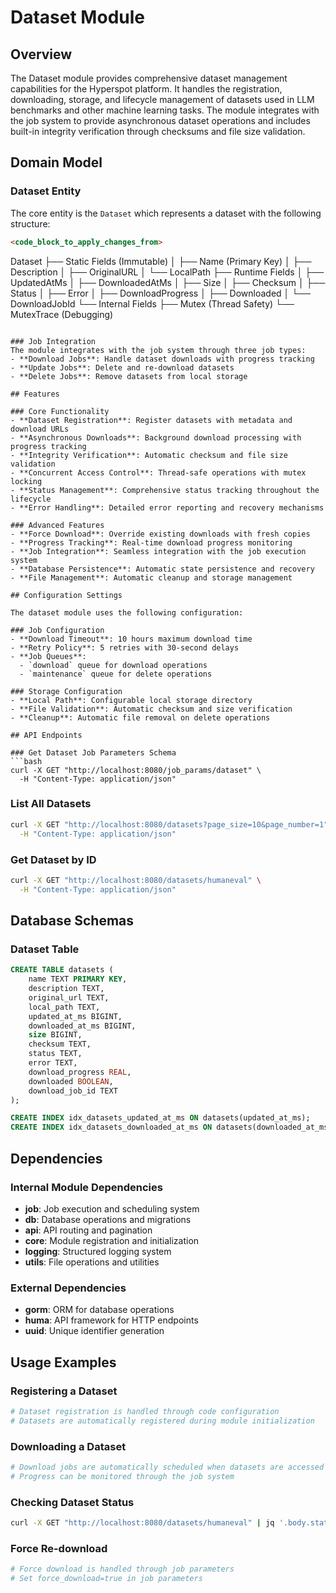 # Dataset Module

## Overview

The Dataset module provides comprehensive dataset management capabilities for the Hyperspot platform. It handles the registration, downloading, storage, and lifecycle management of datasets used in LLM benchmarks and other machine learning tasks. The module integrates with the job system to provide asynchronous dataset operations and includes built-in integrity verification through checksums and file size validation.

## Domain Model

### Dataset Entity
The core entity is the `Dataset` which represents a dataset with the following structure:

```markdown
<code_block_to_apply_changes_from>
```
Dataset
├── Static Fields (Immutable)
│   ├── Name (Primary Key)
│   ├── Description
│   ├── OriginalURL
│   └── LocalPath
├── Runtime Fields
│   ├── UpdatedAtMs
│   ├── DownloadedAtMs
│   ├── Size
│   ├── Checksum
│   ├── Status
│   ├── Error
│   ├── DownloadProgress
│   ├── Downloaded
│   └── DownloadJobId
└── Internal Fields
    ├── Mutex (Thread Safety)
    └── MutexTrace (Debugging)
```

### Job Integration
The module integrates with the job system through three job types:
- **Download Jobs**: Handle dataset downloads with progress tracking
- **Update Jobs**: Delete and re-download datasets
- **Delete Jobs**: Remove datasets from local storage

## Features

### Core Functionality
- **Dataset Registration**: Register datasets with metadata and download URLs
- **Asynchronous Downloads**: Background download processing with progress tracking
- **Integrity Verification**: Automatic checksum and file size validation
- **Concurrent Access Control**: Thread-safe operations with mutex locking
- **Status Management**: Comprehensive status tracking throughout the lifecycle
- **Error Handling**: Detailed error reporting and recovery mechanisms

### Advanced Features
- **Force Download**: Override existing downloads with fresh copies
- **Progress Tracking**: Real-time download progress monitoring
- **Job Integration**: Seamless integration with the job execution system
- **Database Persistence**: Automatic state persistence and recovery
- **File Management**: Automatic cleanup and storage management

## Configuration Settings

The dataset module uses the following configuration:

### Job Configuration
- **Download Timeout**: 10 hours maximum download time
- **Retry Policy**: 5 retries with 30-second delays
- **Job Queues**:
  - `download` queue for download operations
  - `maintenance` queue for delete operations

### Storage Configuration
- **Local Path**: Configurable local storage directory
- **File Validation**: Automatic checksum and size verification
- **Cleanup**: Automatic file removal on delete operations

## API Endpoints

### Get Dataset Job Parameters Schema
```bash
curl -X GET "http://localhost:8080/job_params/dataset" \
  -H "Content-Type: application/json"
```

### List All Datasets
```bash
curl -X GET "http://localhost:8080/datasets?page_size=10&page_number=1" \
  -H "Content-Type: application/json"
```

### Get Dataset by ID
```bash
curl -X GET "http://localhost:8080/datasets/humaneval" \
  -H "Content-Type: application/json"
```

## Database Schemas

### Dataset Table
```sql
CREATE TABLE datasets (
    name TEXT PRIMARY KEY,
    description TEXT,
    original_url TEXT,
    local_path TEXT,
    updated_at_ms BIGINT,
    downloaded_at_ms BIGINT,
    size BIGINT,
    checksum TEXT,
    status TEXT,
    error TEXT,
    download_progress REAL,
    downloaded BOOLEAN,
    download_job_id TEXT
);

CREATE INDEX idx_datasets_updated_at_ms ON datasets(updated_at_ms);
CREATE INDEX idx_datasets_downloaded_at_ms ON datasets(downloaded_at_ms);
```

## Dependencies

### Internal Module Dependencies
- **job**: Job execution and scheduling system
- **db**: Database operations and migrations
- **api**: API routing and pagination
- **core**: Module registration and initialization
- **logging**: Structured logging system
- **utils**: File operations and utilities

### External Dependencies
- **gorm**: ORM for database operations
- **huma**: API framework for HTTP endpoints
- **uuid**: Unique identifier generation

## Usage Examples

### Registering a Dataset
```bash
# Dataset registration is handled through code configuration
# Datasets are automatically registered during module initialization
```

### Downloading a Dataset
```bash
# Download jobs are automatically scheduled when datasets are accessed
# Progress can be monitored through the job system
```

### Checking Dataset Status
```bash
curl -X GET "http://localhost:8080/datasets/humaneval" | jq '.body.status'
```

### Force Re-download
```bash
# Force download is handled through job parameters
# Set force_download=true in job parameters
```
```
